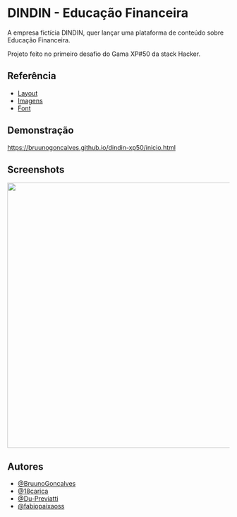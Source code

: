 
# DINDIN - Educação Financeira

A empresa fictícia DINDIN, quer lançar uma plataforma de
conteúdo sobre Educação Financeira. 

Projeto feito no primeiro desafio do Gama XP#50 da stack Hacker.


## Referência

 - [Layout](https://www.figma.com/file/fBQ1nm00ynNQPK9GBwyMBc/dindin?node-id=0%3A1)
 - [Imagens](https://www.figma.com/file/fBQ1nm00ynNQPK9GBwyMBc/dindin?node-id=0%3A1)
 - [Font](https://fonts.google.com/specimen/Ubuntu)


## Demonstração

https://bruunogoncalves.github.io/dindin-xp50/inicio.html


## Screenshots

<!-- ![DinDIn](https://user-images.githubusercontent.com/85207325/205038817-bdaee89d-3e29-4df2-bf66-d7512af9821d.png) -->
<img src="https://user-images.githubusercontent.com/85207325/205038817-bdaee89d-3e29-4df2-bf66-d7512af9821d.png" width="600">


## Autores

- [@BruunoGoncalves](https://github.com/BruunoGoncalves)
- [@18carica](https://github.com/18carica)
- [@Du-Previatti](https://github.com/Du-Previatti)
- [@fabiopaixaoss](https://github.com/fabiopaixaoss)